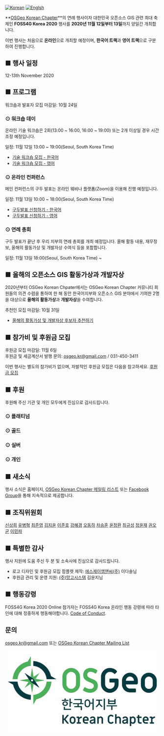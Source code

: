 [![Korean](https://img.shields.io/badge/language-Korean-blue.svg)](https://foss4g.osgeo.kr/)
[![Englsh](https://img.shields.io/badge/language-English-orange.svg)](en)

**[OSGeo Korean Chapter](https://www.osgeo.kr/)**의 연례 행사이자 대한민국 오픈소스 GIS 관련 최대 축제인 **FOSS4G Korea 2020** 행사를 **2020년 11월 12일부터 13일**까지 양일간 개최합니다.

이번 행사는 처음으로 **온라인**으로 개최할 예정이며, **한국어 트랙**과 **영어 트랙**으로 구분하여 진행합니다.

## ■ 행사 일정
12-13th November 2020

## ■ 프로그램
워크숍과 발표자 모집 마감일: 10월 24일

### ⊙ 워크숍 데이
온라인 기술 워크숍은 2회(13:00 ~ 16:00, 16:00 ~ 19:00) 또는 2개 이상일 경우 시간 조정 예정입니다.

일정: 11월 12일 13:00 ~ 19:00(Seoul, South Korea Time)
  - [기술 워크숍 모집 - 한국어](https://docs.google.com/spreadsheets/d/1lyPPPjkQuBEgSRoautad0lGpyDeWOZSMr0ymF2NRkfA/edit#gid=0)
  - [기술 워크숍 모집 - 영어](https://docs.google.com/spreadsheets/d/1lyPPPjkQuBEgSRoautad0lGpyDeWOZSMr0ymF2NRkfA/edit#gid=0)

### ⊙ 온라인 컨퍼런스
메인 컨퍼런스의 구두 발표는 온라인 웨비나 플랫폼(Zoom)을 이용해 진행 예정입니다.

일정: 11월 13일 10:00 ~ 18:00(Seoul, South Korea Time)
  - [구두발표 신청하기 - 한국어](https://forms.gle/9GkJ8bUEEcr5H41w5)
  - [구두발표 신청하기 - 영어]()

### ⊙ 연례 총회
구두 발표가 끝난 후 우리 지부의 연례 총회를 개최 예정입니다. 올해 활동 내용, 재무정보, 올해의 활동가상 및 개발자상 수여식 등을 포함합니다.

일정: 11월 13일 18:00(Seoul, South Korea Time) ~

## ■ 올해의 오픈소스 GIS 활동가상과 개발자상
2020년부터 OSGeo Korean Chpater에서는 OSGeo Korean Chapter 커뮤니티 회원들의 의견 수렴을 통하여
한 해 동안 한국어지부와 오픈소스 GIS 분야에서 기여한 2명을 대상으로 **올해의 활동가상**과 **개발자상**을 수여합니다.

추천인 모집 마감일: 10월 31일
  - [올해의 활동가상 및 개발자상 후보자 추천하기](https://forms.gle/QtEKGrLuAuTSRX5D8)

## ■ 참가비 및 후원금 모집
후원금 모집 마감일: 11월 6일    
후원금 및 세금계산서 발행 문의: [osgeo.kr@gmail.com](mailto:osgeo.kr@gmail.com) / 031-450-3411     

이번 행사는 별도의 참가비가 없으며, 자발적인 후원금 모집은 다음을 참고하세요. [후원금 모집](sponsor)

## ■ 후원
후원해 주신 기관 및 개인 모두에게 진심으로 감사드립니다.  
### ⊙ 플래티넘

### ⊙ 골드

### ⊙ 실버

### ⊙ 개인

## ■ 새소식
행사 소식은 홈페이지, [OSGeo Korean Chapter 메일링 리스트](http://groups.google.com/group/osgeo-kr) 또는 [Facebook Group](https://www.facebook.com/groups/OSGeoKR)을 통해 지속적으로 제공합니다.

## ■ 조직위원회
[신상희](shshin@gaia3d.com) [유병혁](bhyu@knps.or.kr) [최준영](novacite@gmail.com) [김지윤](aliasgis@gmail.com) [이준호](juno1238@gmail.com) 
[강혜경](hkkang@krihs.re.kr) [오동하](dongha@bdi.re.kr) [차승훈](kacgung@gmail.com) [윤정환](lenablue12@gmail.com) [최규성](kyusung.choi@gmail.com) 
[정윤재](choung12osu@gmail.com) [권오균](kok02@lx.or.kr) [이민파](mapplus@gmail.com)

## ■ 특별한 감사
행사 지원에 도움 주신 두 분 및 소속사에 진심으로 감사드립니다.
  - 로고 디자인 및 후원금 모집 팜플렛 제작: [에스제이엠앤씨(주)](https://www.sjmnc.kr/) 이다솔님
  - 후원금 관리 및 운영 지원: [(주)망고시스템](http://www.mangosystem.com/) 김윤지님

## ■ 행동강령
FOSS4G Korea 2020 Online 참가자는 FOSS4G Korea 온라인 행동 강령에 따라 타인에 대해 정중하게 행동해야합니다. [Code of Conduct](code-of-conduct).

## 문의
[osgeo.kr@gmail.com](mailto:osgeo.kr@gmail.com) 또는 [OSGeo Korean Chapter Mailing List](http://groups.google.com/group/osgeo-kr)

![OSGeo Korean Chapter](images/osgeo.kr-logo.png)
